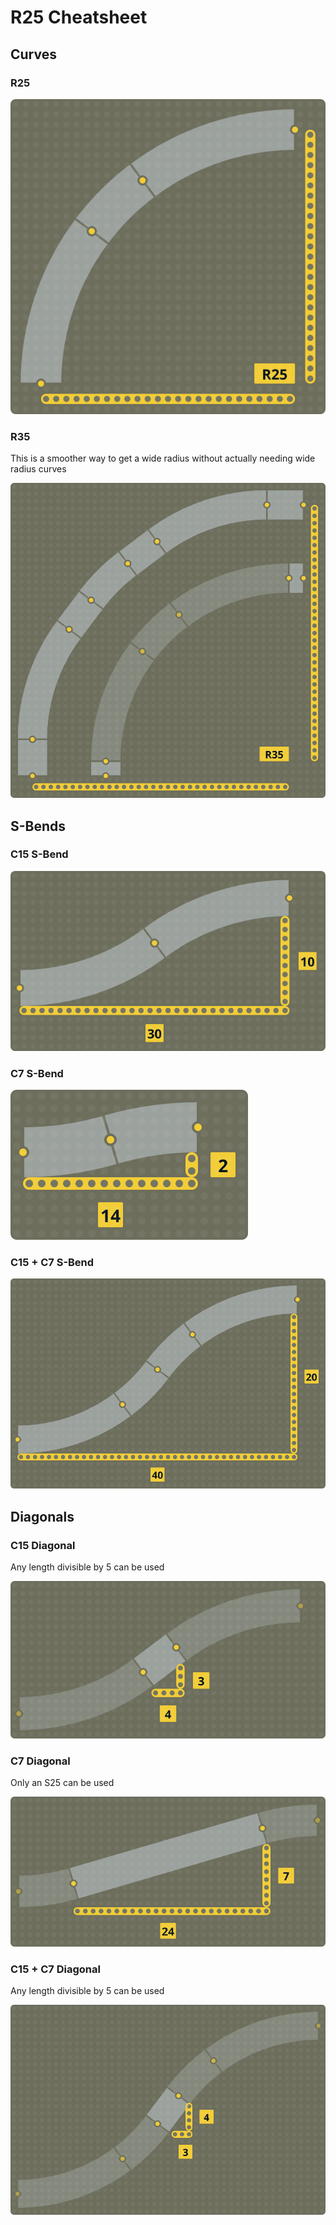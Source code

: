 # R25 Cheatsheet

## Curves

### R25

![R25](./assets/examples/R25.svg)

### R35

This is a smoother way to get a wide radius without actually needing wide radius curves

![R35](./assets/examples/R35.svg)

## S-Bends

### C15 S-Bend

![C15 S-Bend](./assets/examples/C15-sbend.svg)

### C7 S-Bend

![C7 S-Bend](./assets/examples/C7-sbend.svg)

### C15 + C7 S-Bend

![C15 + C7 S-Bend](./assets/examples/C15-C7-sbend.svg)

## Diagonals

### C15 Diagonal

Any length divisible by 5 can be used

![C15 Diagonal](./assets/examples/C15-diagonal.svg)

### C7 Diagonal

Only an S25 can be used

![C7 Diagonal](./assets/examples/C7-diagonal.svg)

### C15 + C7 Diagonal

Any length divisible by 5 can be used

![C15 + C7 Diagonal](./assets/examples/C15-C7-diagonal.svg)
